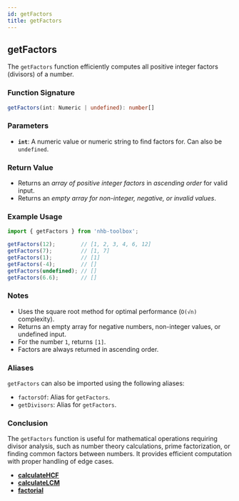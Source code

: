 ```yaml
---
id: getFactors
title: getFactors
---
```


## getFactors

The `getFactors` function efficiently computes all positive integer factors (divisors) of a number.

### Function Signature

```typescript
getFactors(int: Numeric | undefined): number[]
```

### Parameters

- **`int`**: A numeric value or numeric string to find factors for. Can also be `undefined`.

### Return Value

- Returns an *array of positive integer factors* in *ascending order* for valid input.
- Returns an *empty array for non-integer, negative, or invalid values*.

### Example Usage

```typescript
import { getFactors } from 'nhb-toolbox';

getFactors(12);        // [1, 2, 3, 4, 6, 12]
getFactors(7);         // [1, 7]
getFactors(1);         // [1]
getFactors(-4);        // []
getFactors(undefined); // []
getFactors(6.6);       // []
```

### Notes

- Uses the square root method for optimal performance (`O(√n)` complexity).
- Returns an empty array for negative numbers, non-integer values, or undefined input.
- For the number `1`, returns `[1]`.
- Factors are always returned in ascending order.

### Aliases

`getFactors` can also be imported using the following aliases:

- `factorsOf`: Alias for `getFactors`.
- `getDivisors`: Alias for `getFactors`.

### Conclusion

The `getFactors` function is useful for mathematical operations requiring divisor analysis, such as number theory calculations, prime factorization, or finding common factors between numbers. It provides efficient computation with proper handling of edge cases.

- [**calculateHCF**](calculateHCF)
- [**calculateLCM**](calculateLCM)
- [**factorial**](factorial)
